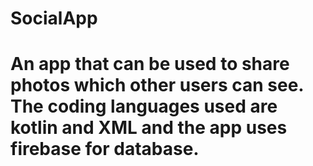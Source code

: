 # SocialApp
# An app that can be used to share photos which other users can see. The coding languages used are kotlin and XML and the app uses firebase for database.
